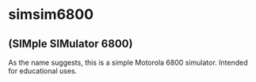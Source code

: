 # simsim6800

## (SIMple SIMulator 6800)

As the name suggests, this is a simple Motorola 6800 simulator. Intended for educational uses.
